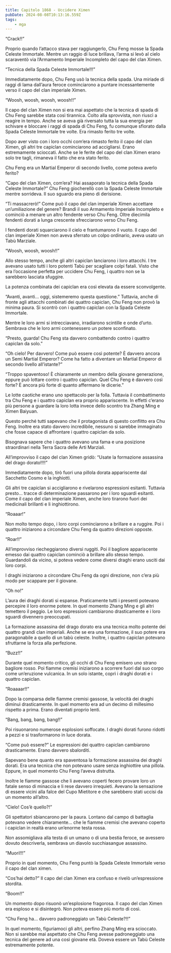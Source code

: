 ```yaml
---
title: Capitolo 1868 - Uccidere Ximen
pubDate: 2024-08-08T10:13:16.559Z
tags:
    - mga
---
```



“Crack!!”


Proprio quando l’attacco stava per raggiungerlo, Chu Feng mosse la Spada Celeste Immortale. Mentre un raggio di luce brillava, l’arma si levò al cielo scaraventò via l’Armamento Imperiale Incompleto del capo del clan Ximen.


“Tecnica della Spada Celeste Immortale!!!”


Immediatamente dopo, Chu Feng usò la tecnica della spada. Una miriade di raggi di lama dall’aura feroce cominciarono a puntare incessantemente verso il capo del clan imperiale Ximen.


“Woosh, woosh, woosh, woosh!!”


Il capo del clan Ximen non si era mai aspettato che la tecnica di spada di Chu Feng sarebbe stata così tirannica. Colto alla sprovvista, non riuscì a reagire in tempo. Anche se aveva già riversato tutta la sua energia per schivare e bloccare i raggi di spada di Chu Feng, fu comunque sfiorato dalla Spada Celeste Immortale tre volte. Era rimasto ferito tre volte.


Dopo aver visto con i loro occhi com’era rimasto ferito il capo del clan Ximen, gli altri tre capiclan cominciarono ad accigliarsi. Erano estremamente scioccati. Anche se le ferite del capo del clan Ximen erano solo tre tagli, rimaneva il fatto che era stato ferito.


Chu Feng era un Martial Emperor di secondo livello, come poteva averlo ferito?


“Capo del clan Ximen, com’era? Hai assaporato la tecnica della Spada Celeste Immortale?” Chu Feng giocherellò con la Spada Celeste Immortale mentre sorrideva. Il suo sguardo era pieno di derisione.


“Ti massacrerò!” Come può il capo del clan imperiale Ximen accettare un’umiliazione del genere? Brandì il suo Armamento Imperiale Incompleto e cominciò a menare un altro fendente verso Chu Feng. Oltre diecimila fendenti dorati a lunga crescente sfrecciarono verso Chu Feng.


I fendenti dorati squarciarono il cielo e frantumarono il vuoto. Il capo del clan imperiale Ximen non aveva sferrato un colpo ordinario, aveva usato un Tabù Marziale.


“Woosh, woosh, woosh!!”


Allo stesso tempo, anche gli altri capiclan lanciarono i loro attacchi. I tre avevano usato tutti i loro potenti Tabù per scagliare colpi fatali. Visto che era l’occasione perfetta per uccidere Chu Feng, i quattro non se la sarebbero lasciata sfuggire.


La potenza combinata dei capiclan era così elevata da essere sconvolgente.


“Avanti, avanti… oggi, sistemeremo questa questione.” Tuttavia, anche di fronte agli attacchi combinati dei quattro capiclan, Chu Feng non provò la minima paura. Si scontrò con i quattro capiclan con la Spada Celeste Immortale.


Mentre le loro armi si intrecciavano, irradiarono scintille e onde d’urto. Sembrava che le loro armi contenessero un potere sconfinato.


“Presto, guarda! Chu Feng sta davvero combattendo contro i quattro capiclan da solo.”


“Oh cielo! Per davvero! Come può essere così potente? È davvero ancora un Semi Martial Emperor? Come ha fatto a diventare un Martial Emperor di secondo livello all’istante?”


“Troppo spaventoso! È chiaramente un membro della giovane generazione, eppure può lottare contro i quattro capiclan. Quel Chu Feng è davvero così forte? È ancora più forte di quanto affermano le dicerie.”


Le lotte caotiche erano uno spettacolo per la folla. Tuttavia il combattimento tra Chu Feng e i quattro capiclan era proprio appariscente. In effetti c’erano più persone a guardare la loro lotta invece dello scontro tra Zhang Ming e Ximen Baiyuan.


Questo perché tutti sapevano che il protagonista di questo conflitto era Chu Feng. Inoltre era stato davvero incredibile, nessuno si sarebbe immaginato che fosse capace di affrontare i quattro capiclan da solo.


Bisognava sapere che i quattro avevano una fama e una posizione straordinari nella Terra Sacra delle Arti Marziali.


All’improvviso il capo del clan Ximen gridò: “Usate la formazione assassina del drago dorato!!!!”


Immediatamente dopo, tirò fuori una pillola dorata appariscente dal Sacchetto Cosmo e la inghiottì.


Gli altri tre capiclan si accigliarono e rivelarono espressioni esitanti. Tuttavia presto… tracce di determinazione passarono per i loro sguardi esitanti. Come il capo del clan imperiale Ximen, anche loro tirarono fuori dei medicinali brillanti e li inghiottirono.

“Roaaar!”


Non molto tempo dopo, i loro corpi cominciarono a brillare e a ruggire. Poi i quattro iniziarono a circondare Chu Feng da quattro direzioni opposte.


“Roar!!”


All’improvviso riecheggiarono diversi ruggiti. Poi il bagliore appariscente emesso dai quattro capiclan cominciò a brillare allo stesso tempo. Guardandoli da vicino, si poteva vedere come diversi draghi erano usciti dai loro corpi.


I draghi iniziarono a circondare Chu Feng da ogni direzione, non c’era più modo per scappare per il giovane.


“Oh no!”


L’aura dei draghi dorati si espanse. Praticamente tutti i presenti potevano percepire il loro enorme potere. In quel momento Zhang Ming e gli altri temettero il peggio. Le loro espressioni cambiarono drasticamente e i loro sguardi divennero preoccupati.


La formazione assassina del drago dorato era una tecnica molto potente dei quattro grandi clan imperiali. Anche se era una formazione, il suo potere era paragonabile a quello di un tabù celeste. Inoltre, i quattro capiclan potevano sfruttarne la forza alla perfezione.

“Buzz!!”


Durante quel momento critico, gli occhi di Chu Feng emisero uno strano bagliore rosso. Poi fiamme cremisi iniziarono a scorrere fuori dal suo corpo come un’eruzione vulcanica. In un solo istante, coprì i draghi dorati e i quattro capiclan.

“Roaaaar!!”


Dopo la comparsa delle fiamme cremisi gassose, la velocità dei draghi diminuì drasticamente. In quel momento era ad un decimo di millesimo rispetto a prima. Erano diventati proprio lenti.

“Bang, bang, bang, bang!!”


Poi risuonarono numerose esplosioni soffocate. I draghi dorati furono ridotti a pezzi e si trasformarono in luce dorata.

“Come può essere?” Le espressioni dei quattro capiclan cambiarono drasticamente. Erano davvero sbalorditi.

Sapevano bene quanto era spaventosa la formazione assassina dei draghi dorati. Era una tecnica che non potevano usare senza inghiottire una pillola. Eppure, in quel momento Chu Feng l’aveva distrutta.


Inoltre le fiamme gassose che li avevano coperti fecero provare loro un fatale senso di minaccia e li rese davvero irrequieti. Avevano la sensazione di essere vicini alla falce del Cupo Mietitore e che sarebbero stati uccisi da un momento all’altro.


“Cielo! Cos’è quello?!”


Gli spettatori sbiancarono per la paura. Lontano dal campo di battaglia potevano vedere chiaramente… che le fiamme cremisi che avevano coperto i capiclan in realtà erano un’enorme testa rossa.


Non assomigliava alla testa di un umano o di una bestia feroce, se avessero dovuto descriverla, sembrava un diavolo succhiasangue assassino.

“Muori!!!”


Proprio in quel momento, Chu Feng puntò la Spada Celeste Immortale verso il capo del clan ximen.


“Cos’hai detto?” Il capo del clan Ximen era confuso e rivelò un’espressione stordita.

“Boom!!”


Un momento dopo risuonò un’esplosione fragorosa. Il capo del clan Ximen era esploso e si disintegrò. Non poteva essere più morto di così.

“Chu Feng ha… davvero padroneggiato un Tabù Celeste?!!”


In quel momento, figuriamoci gli altri, perfino Zhang Ming era scioccato. Non si sarebbe mai aspettato che Chu Feng avesse padroneggiato una tecnica del genere ad una così giovane età. Doveva essere un Tabù Celeste estremamente potente.





